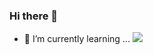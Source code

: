 ### Hi there 👋

- 🌱 I’m currently learning ...  <img src="https://img.shields.io/badge/spring-6DB33F?style=for-the-badge&logo=spring&logoColor=white"> 


<!--
[![Anurag's GitHub stats](https://github-readme-stats.vercel.app/api?username=skfl0282)](https://github.com/anuraghazra/github-readme-stats)
-->
